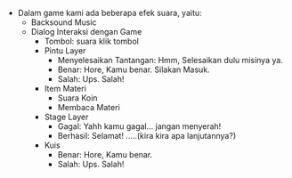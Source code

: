 - Dalam game kami ada beberapa efek suara, yaitu:
	- Backsound Music
	- Dialog Interaksi dengan Game
		- Tombol: suara klik tombol
		- Pintu Layer
			- Menyelesaikan Tantangan: Hmm, Selesaikan dulu misinya ya.
			- Benar: Hore, Kamu benar. Silakan Masuk.
			- Salah: Ups. Salah!
		- Item Materi
			- Suara Koin
			- Membaca Materi
		- Stage Layer
			- Gagal: Yahh kamu gagal... jangan menyerah!
			- Berhasil: Selamat! .....(kira kira apa lanjutannya?)
		- Kuis
			- Benar: Hore, Kamu benar.
			- Salah: Ups. Salah!